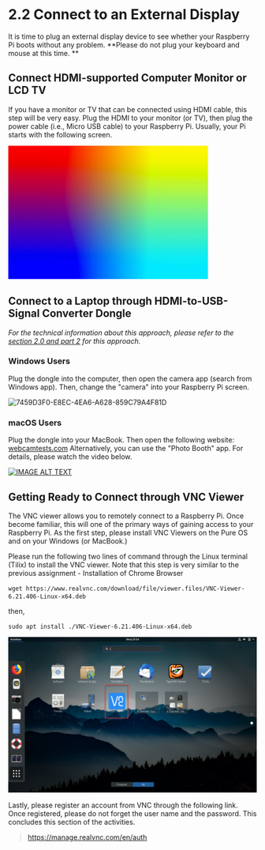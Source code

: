 # 2.2 Connect to an External Display 

It is time to plug an external display device to see whether your Raspberry Pi boots without any problem. **Please do not plug your keyboard and mouse at this time. **

## Connect HDMI-supported Computer Monitor or LCD TV

If you have a monitor or TV that can be connected using HDMI cable, this step will be very easy. Plug the HDMI to your monitor (or TV), then plug the power cable (i.e., Micro USB cable) to your Raspberry Pi. Usually, your Pi starts with the following screen.

![Why is my Raspberry Pi not Booting? (13 tips) – RaspberryTips](images/raspberry-pi-not-booting.jpg)

## Connect to a Laptop through HDMI-to-USB-Signal Converter Dongle

*For the technical information about this approach, please refer to the [section 2.0 and part 2](https://zwentt.github.io/wsu-mis-362/2.0%20Get%20Raspberry%20Pi%203%20B%2B%20Ready#2-understand-what-hdmi-usb-video-signal-converter-dongle-does) for this approach.* 

### Windows Users

Plug the dongle into the computer, then open the camera app (search from Windows app). Then, change the "camera" into your Raspberry Pi screen. 

![7459D3F0-E8EC-4EA6-A628-859C79A4F81D](images/7459D3F0-E8EC-4EA6-A628-859C79A4F81D.GIF)

### macOS Users

Plug the dongle into your MacBook. Then open the following website: [webcamtests.com](https://webcamtests.com/) Alternatively, you can use the "Photo Booth" app. For details, please watch the video below. 

[![IMAGE ALT TEXT](http://img.youtube.com/vi/uglkgmxcONQ/0.jpg)](https://www.youtube.com/watch?v=uglkgmxcONQ "Switch Cameras when the Dongle is Plugged")



## Getting Ready to Connect through VNC Viewer

The VNC viewer allows you to remotely connect to a Raspberry Pi. Once become familiar, this will one of the primary ways of gaining access to your Raspberry Pi. As the first step, please install VNC Viewers on the Pure OS and on your Windows (or MacBook.)

Please run the following two lines of command through the Linux terminal (Tilix) to install the VNC viewer. Note that this step is very similar to the previous assignment - Installation of Chrome Browser

```shell
wget https://www.realvnc.com/download/file/viewer.files/VNC-Viewer-6.21.406-Linux-x64.deb
```

then, 

```shell
sudo apt install ./VNC-Viewer-6.21.406-Linux-x64.deb
```

![image-20210909013638404](images/image-20210909013638404-16311694009242-16311694355673.png)

Lastly, please register an account from VNC through the following link. Once registered, please do not forget the user name and the password. This concludes this section of the activities.

> https://manage.realvnc.com/en/auth
